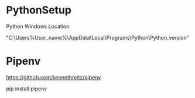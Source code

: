# PythonSetup

Python Windows Location

"C:\Users\%User_name%\AppData\Local\Programs\Python\Python_version"

# Pipenv

https://github.com/kennethreitz/pipenv

pip install pipenv